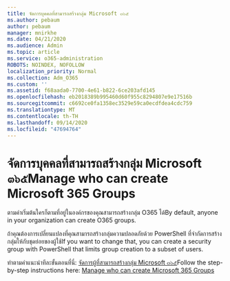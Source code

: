 ```yaml
---
title: จัดการบุคคลที่สามารถสร้างกลุ่ม Microsoft ๓๖๕
ms.author: pebaum
author: pebaum
manager: mnirkhe
ms.date: 04/21/2020
ms.audience: Admin
ms.topic: article
ms.service: o365-administration
ROBOTS: NOINDEX, NOFOLLOW
localization_priority: Normal
ms.collection: Adm_O365
ms.custom: ''
ms.assetid: f68aada0-7700-4e61-b822-6ce203afd145
ms.openlocfilehash: eb2018389b995460d60f955c8294807e9e17516b
ms.sourcegitcommit: c6692ce0fa1358ec3529e59ca0ecdfdea4cdc759
ms.translationtype: MT
ms.contentlocale: th-TH
ms.lasthandoff: 09/14/2020
ms.locfileid: "47694764"
---
```

# <a name="manage-who-can-create-microsoft-365-groups"></a><span data-ttu-id="f2ee0-102">จัดการบุคคลที่สามารถสร้างกลุ่ม Microsoft ๓๖๕</span><span class="sxs-lookup"><span data-stu-id="f2ee0-102">Manage who can create Microsoft 365 Groups</span></span>

<span data-ttu-id="f2ee0-103">ตามค่าเริ่มต้นใครก็ตามที่อยู่ในองค์กรของคุณสามารถสร้างกลุ่ม O365 ได้</span><span class="sxs-lookup"><span data-stu-id="f2ee0-103">By default, anyone in your organization can create O365 groups.</span></span>
  
<span data-ttu-id="f2ee0-104">ถ้าคุณต้องการเปลี่ยนแปลงที่คุณสามารถสร้างกลุ่มความปลอดภัยด้วย PowerShell ที่จำกัดการสร้างกลุ่มให้กับชุดย่อยของผู้ใช้</span><span class="sxs-lookup"><span data-stu-id="f2ee0-104">If you want to change that, you can create a security group with PowerShell that limits group creation to a subset of users.</span></span>
  
<span data-ttu-id="f2ee0-105">ทำตามคำแนะนำทีละขั้นตอนที่นี่: [จัดการผู้ที่สามารถสร้างกลุ่ม Microsoft ๓๖๕](https://docs.microsoft.com/microsoft-365/admin/create-groups/manage-creation-of-groups)</span><span class="sxs-lookup"><span data-stu-id="f2ee0-105">Follow the step-by-step instructions here: [Manage who can create Microsoft 365 Groups](https://docs.microsoft.com/microsoft-365/admin/create-groups/manage-creation-of-groups)</span></span>
  

